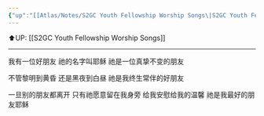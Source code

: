 ```yaml
---
{"up":"[[Atlas/Notes/S2GC Youth Fellowship Worship Songs\|S2GC Youth Fellowship Worship Songs]]","dg-publish":true,"permalink":"/atlas/notes/yf-hymn-song-153/","dgPassFrontmatter":true}
---
```


⬆️UP: [[S2GC Youth Fellowship Worship Songs]]

---

我有一位好朋友
祂的名字叫耶稣
祂是一位真挚不变的朋友

不管黎明到黄昏
还是黑夜到白昼
祂是我终生常伴的好朋友

一旦别的朋友都离开
只有祂愿意留在我身旁
给我安慰给我的温馨
祂是我最好的朋友耶稣